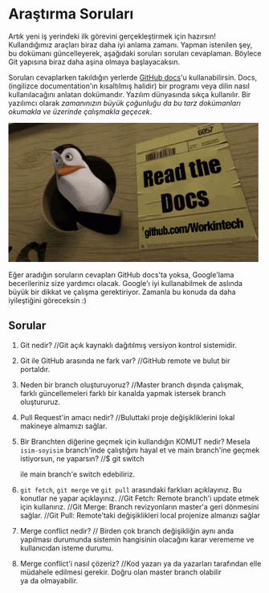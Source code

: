 # Araştırma Soruları

Artık yeni iş yerindeki ilk görevini gerçekleştirmek için hazırsın! Kullandığımız araçları biraz daha iyi anlama zamanı. Yapman istenilen şey, bu dokümanı güncelleyerek, aşağıdaki soruları soruları cevaplaman. Böylece Git yapısına biraz daha aşina olmaya başlayacaksın.

Soruları cevaplarken takıldığın yerlerde [GitHub docs](https://docs.github.com/en)'u kullanabilirsin. Docs, (ingilizce documentation'ın kısaltılmış halidir) bir programı veya dilin nasıl kullanılacağını anlatan dokümandır. Yazılım dünyasında sıkça kullanılır. Bir yazılımcı olarak _zamanınızın büyük çoğunluğu da bu tarz dokümanları okumakla ve üzerinde çalışmakla geçecek_.

![READ THE DOCS](https://github.com/Workintech/FSWeb-S1G1-Projesi-Web-Development-Projesi-icin-Git/blob/main/read-the-docs-wit.gif?raw=true)

Eğer aradığın soruların cevapları GitHub docs'ta yoksa, Google'lama becerileriniz size yardımcı olacak. Google'ı iyi kullanabilmek de aslında büyük bir dikkat ve çalışma gerektiriyor. Zamanla bu konuda da daha iyileştiğini göreceksin :)

## Sorular

1. Git nedir?
//Git açık kaynaklı dağıtılmış versiyon kontrol sistemidir.

2. Git ile GitHub arasında ne fark var?
//GitHub remote ve bulut bir portaldır.

3. Neden bir branch oluşturuyoruz?
//Master branch dışında çalışmak, farklı güncellemeleri farklı bir kanalda yapmak istersek branch oluştururuz.

4. Pull Request'in amacı nedir?
//Buluttaki proje değişikliklerini lokal makineye almamızı sağlar.

5. Bir Branchten diğerine geçmek için kullandığın KOMUT nedir? Mesela `isim-soyisim` branch'inde çalıştığını hayal et ve main branch'ine geçmek istiyorsun, ne yaparsın?
//$ git switch <main> ile main branch'e switch edebiliriz. 

6. `git fetch`, `git merge` ve `git pull` arasındaki farklıarı açıklayınız. Bu konutlar ne yapar açıklayınız.
//Git Fetch: Remote branch'i update etmek için kullanırız.
//Git Merge: Branch revizyonların master'a geri dönmesini sağlar.
//Git Pull: Remote’taki değişiklikleri local projenize almanızı sağlar

7. Merge conflict nedir?
// Birden çok branch değişikliğin aynı anda yapılması durumunda sistemin hangisinin olacağını karar verememe ve kullanıcıdan isteme durumu.

8. Merge conflict'i nasıl çözeriz?
//Kod yazarı ya da yazarları tarafından elle müdahele edilmesi gerekir. Doğru olan master branch olabilir ya da olmayabilir.
